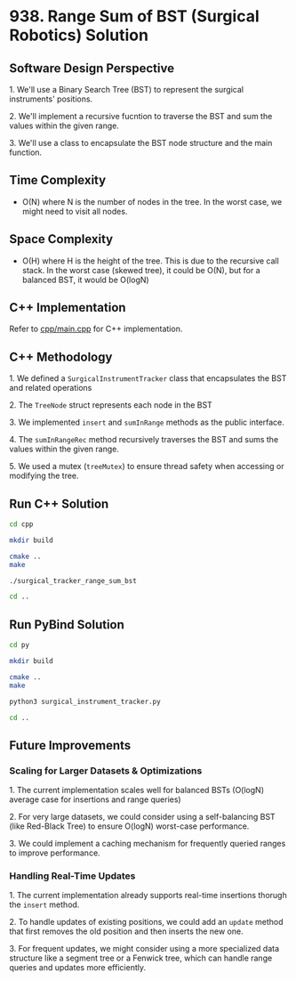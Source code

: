# 938. Range Sum of BST (Surgical Robotics) Solution

## Software Design Perspective

1\. We'll use a Binary Search Tree (BST) to represent the surgical instruments' positions.

2\. We'll implement a recursive fucntion to traverse the BST and sum the values within the given range.

3\. We'll use a class to encapsulate the BST node structure and the main function.

## Time Complexity

- O(N) where N is the number of nodes in the tree. In the worst case, we might need to visit all nodes.

## Space Complexity

- O(H) where H is the height of the tree. This is due to the recursive call stack. In the worst case (skewed
tree), it could be O(N), but for a balanced BST, it would be O(logN)

## C++ Implementation

Refer to [cpp/main.cpp](./cpp/main.cpp) for C++ implementation.

## C++ Methodology

1\. We defined a `SurgicalInstrumentTracker` class that encapsulates the BST and related operations

2\. The `TreeNode` struct represents each node in the BST

3\. We implemented `insert` and `sumInRange` methods as the public interface.

4\. The `sumInRangeRec` method recursively traverses the BST and sums the values within the given range.

5\. We used a mutex (`treeMutex`) to ensure thread safety when accessing or modifying the tree.

## Run C++ Solution

~~~bash
cd cpp

mkdir build

cmake ..
make

./surgical_tracker_range_sum_bst

cd ..
~~~

## Run PyBind Solution

~~~bash
cd py

mkdir build

cmake ..
make

python3 surgical_instrument_tracker.py

cd ..
~~~

## Future Improvements

### Scaling for Larger Datasets & Optimizations

1\. The current implementation scales well for balanced BSTs (O(logN) average case for insertions and range queries)

2\. For very large datasets, we could consider using a self-balancing BST (like Red-Black Tree) to ensure
O(logN) worst-case performance.

3\. We could implement a caching mechanism for frequently queried ranges to improve performance.

### Handling Real-Time Updates

1\. The current implementation already supports real-time insertions thorugh the `insert` method.

2\. To handle updates of existing positions, we could add an `update` method that first removes the old position and then inserts the new one.

3\. For frequent updates, we might consider using a more specialized data structure like a segment tree or a Fenwick tree, which can handle range queries and updates more efficiently.
